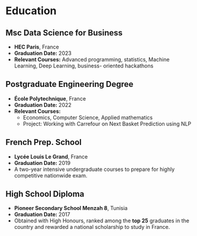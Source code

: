 # Education

## **Msc Data Science for Business**
- **HEC Paris**, France
- **Graduation Date:** 2023
- **Relevant Courses:** Advanced programming, statistics, Machine Learning, Deep Learning, business- oriented hackathons

## **Postgraduate Engineering Degree**
- **École Polytechnique**, France
- **Graduation Date:** 2022
- **Relevant Courses:**
    - Economics, Computer Science, Applied mathematics
    - Project: Working with Carrefour on Next Basket Prediction using NLP


## **French Prep. School**
- **Lycée Louis Le Grand**, France
- **Graduation Date:** 2019
- A two-year intensive undergraduate courses to prepare for highly competitive nationwide exam.

## **High School Diploma**
- **Pioneer Secondary School Menzah 8**, Tunisia
- **Graduation Date:** 2017
- Obtained with High Honours, ranked among the **top 25** graduates in the country and rewarded a national scholarship to study in France.



